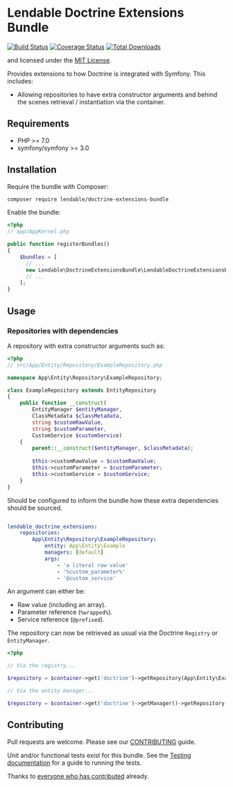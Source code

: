# Lendable Doctrine Extensions Bundle

[![Build Status](https://secure.travis-ci.org/Lendable/doctrine-extensions-bundle.png)](http://travis-ci.org/Lendable/doctrine-extensions-bundle)
[![Coverage Status](https://coveralls.io/repos/github/Lendable/doctrine-extensions-bundle/badge.svg?branch=travis-ci)](https://coveralls.io/github/Lendable/doctrine-extensions-bundle?branch=travis-ci)
[![Total Downloads](https://poser.pugx.org/lendable/doctrine-extensions-bundle/d/total.png)](https://packagist.org/packages/lendable/doctrine-extensions-bundle)

and licensed under the [MIT License](LICENSE).

Provides extensions to how Doctrine is integrated with Symfony. This includes:

* Allowing repositories to have extra constructor arguments and behind the 
scenes retrieval / instantiation via the container.

## Requirements

* PHP >= 7.0
* symfony/symfony >= 3.0 

## Installation

Require the bundle with Composer:

```bash
composer require lendable/doctrine-extensions-bundle
```

Enable the bundle:

```php
<?php
// app/AppKernel.php

public function registerBundles() 
{
    $bundles = [
      // ...
      new Lendable\DoctrineExtensionsBundle\LendableDoctrineExtensionsBundle(),        
      // ...        
    ];
}
```

## Usage

### Repositories with dependencies

A repository with extra constructor arguments such as:

```php
<?php
// src/App/Entity/Repository/ExampleRepository.php

namespace App\Entity\Repository\ExampleRepository;

class ExampleRepository extends EntityRepository
{
    public function __construct(
        EntityManager $entityManager, 
        ClassMetadata $classMetadata,
        string $customRawValue,
        string $customParameter, 
        CustomService $customService) 
    {
        parent::__construct($entityManager, $classMetadata);
        
        $this->customRawValue = $customRawValue;
        $this->customParameter = $customParameter;
        $this->customService = $customService;
    }
}
```

Should be configured to inform the bundle how these extra dependencies should be sourced.

```yaml

lendable_doctrine_extensions:
    repositories:
        App\Entity\Repository\ExampleRepository:
            entity: App\Entity\Example
            managers: [default]
            args:
                - 'a literal raw value'
                - '%custom_parameter%'
                - '@custom_service'
```

An argument can either be:

* Raw value (including an array).
* Parameter reference (`%wrapped%`).
* Service reference (`@prefixed`).

The repository can now be retrieved as usual via the Doctrine `Registry` or `EntityManager`.

```php
<?php

// Via the registry...

$repository = $container->get('doctrine')->getRepository(App\Entity\Example::class);

// Via the entity manager...

$repository = $container->get('doctrine')->getManager()->getRepository(App\Entity\Example::class);
```

## Contributing

Pull requests are welcome. Please see our
[CONTRIBUTING](https://github.com/symfony-cmf/symfony-cmf/blob/master/CONTRIBUTING.md)
guide.

Unit and/or functional tests exist for this bundle. See the
[Testing documentation](http://symfony.com/doc/master/cmf/components/testing.html)
for a guide to running the tests.

Thanks to
[everyone who has contributed](https://github.com/symfony-cmf/MyBundle/contributors) already.
